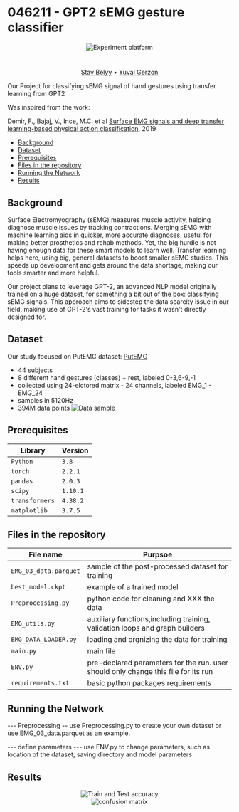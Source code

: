 # 046211 - GPT2 sEMG gesture classifier 

<div align="center">
  <img src="https://github.com/stavb2009/OM2SEQ/blob/6ea42dc2063cd3708d465db35cab8aefc5538af1/Experiment%20Platform.jpg" alt="Experiment platform">
</div>

</h1>
<h1 align="center">


</h1>
  <p align="center">
    <a href="https://github.com/stavb2009">Stav Belyy</a> •
    <a href="https://github.com/yuval-gerzon">Yuval Gerzon</a>
  </p>

Our Project for classifying sEMG signal of hand gestures using transfer learning from GPT2  

Was inspired from the work:

Demir, F., Bajaj, V., Ince, M.C. et al [Surface EMG signals and deep transfer learning-based physical action
classification](https://music-classification.github.io/tutorial/landing-page.html), 2019



  * [Background](#background)
  * [Dataset](#Dataset)
  * [Prerequisites](#prerequisites)
  * [Files in the repository](#files-in-the-repository)
  * [Running the Network](#Running-the-Network)
  * [Results](#Results)


## Background
Surface Electromyography (sEMG) measures muscle activity, helping diagnose muscle issues by tracking contractions. Merging sEMG with machine learning aids in quicker, more accurate diagnoses, useful for making better prosthetics and rehab methods. Yet, the big hurdle is not having enough data for these smart models to learn well. Transfer learning helps here, using big, general datasets to boost smaller sEMG studies. This speeds up development and gets around the data shortage, making our tools smarter and more helpful.

Our project plans to leverage GPT-2, an advanced NLP model originally trained on a huge dataset, for something a bit out of the box: classifying sEMG signals. This approach aims to sidestep the data scarcity issue in our field, making use of GPT-2's vast training for tasks it wasn't directly designed for.


## Dataset

Our study focused on PutEMG dataset: 
[PutEMG](https://biolab.put.poznan.pl/putemg-dataset/)
* 44 subjects
* 8 different hand gestures (classes) + rest, labeled 0-3,6-9,-1
* collected using 24-elctored matrix - 24 channels, labeled EMG_1 - EMG_24
* samples in 5120Hz
* 394M data points
![Data sample](https://github.com/stavb2009/OM2SEQ/blob/f9cfefd33a30b2a6db82121c7d69268fb1747c56/EMG%20data%20sample.png "Data sample")  


## Prerequisites
|Library         | Version |
|----------------------|----|
|`Python`|  `3.8 `|
|`torch`|  `2.2.1`|
|`pandas`|  `2.0.3`|
|`scipy`|  `1.10.1`|
|`transformers`|  `4.38.2`|
|`matplotlib`|  `3.7.5`|


## Files in the repository

|File name         | Purpsoe |
|----------------------|------|
|`EMG_03_data.parquet`| sample of the post-processed dataset for training|
|`best_model.ckpt`| example of a trained model|
|`Preprocessing.py`| python code for cleaning and XXX the data|
|`EMG_utils.py`| auxiliary functions,including training, validation loops and graph builders|
|`EMG_DATA_LOADER.py`|loading and orgnizing the data for training|
|`main.py`| main file|
|`ENV.py`| pre-declared parameters for the run. user should only change this file for its run|
|`requirements.txt`| basic python packages requirements|


## Running the Network
---  Preprocessing  --
use Preprocessing.py to create your own dataset or use EMG_03_data.parquet as an example.

---  define parameters  ---
use ENV.py to change parameters, such as location of the dataset, saving directory and model parameters

## Results
<div align="center">
  <img src="https://github.com/stavb2009/OM2SEQ/blob/6373c150ea8c965d4d382ef1f1d9afb8c1da53eb/Accuracy%20graph.png" alt="Train and Test accuracy">
</div>

<div align="center">
  <img src="https://github.com/stavb2009/OM2SEQ/blob/969ad3224aace224d99a592c05ae8cfb68faa185/confusion_matrix.png" alt="confusion matrix">
</div>




